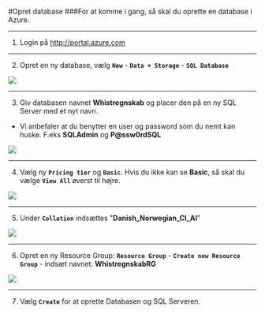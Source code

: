 #Opret database
###For at komme i gang, så skal du oprette en database i Azure.
_ _ _
1)  Login på http://portal.azure.com
_ _ _
2)  Opret en ny database, vælg **``New``** - **``Data + Storage``** - **``SQL Database``**

![](https://4duwp.blob.core.windows.net/wiki/NewDatabase1.PNG)
_ _ _
3)  Giv databasen navnet **Whistregnskab** og placer den på en ny SQL Server med et nyt navn. 
- Vi anbefaler at du benytter en user og password som du nemt kan huske. F.eks **SQLAdmin** og **P@ssw0rdSQL**

![](https://4duwp.blob.core.windows.net/wiki/NewDatabase2.PNG)
_ _ _

4)  Vælg ny **``Pricing tier``** og **``Basic``**. Hvis du ikke kan se **Basic**, så skal du vælge **``View All``** øverst til højre.

![](https://4duwp.blob.core.windows.net/wiki/NewDatabase3.PNG)
_ _ _

5)  Under **``Collation``** indsættes "**Danish_Norwegian_CI_AI**"

![](https://4duwp.blob.core.windows.net/wiki/NewDatabase4.PNG)
_ _ _

6)  Opret en ny Resource Group: **``Resource Group``** - **``Create new Resource Group``** - indsæt navnet: **WhistregnskabRG**

![](https://4duwp.blob.core.windows.net/wiki/NewDatabase5.PNG)

_ _ _

7)  Vælg **``Create``** for at oprette Databasen og SQL Serveren.


